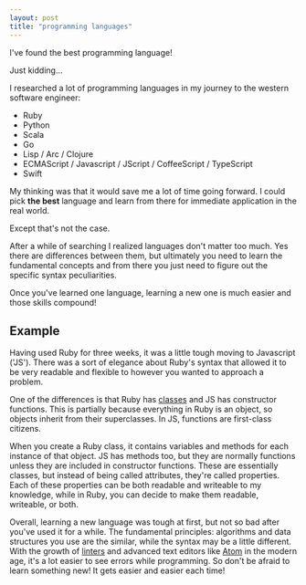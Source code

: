 ```yaml
---
layout: post
title: "programming languages"
---
```


I've found the best programming language!

Just kidding...

I researched a lot of programming languages in my journey to the western software engineer:

* Ruby
* Python
* Scala
* Go
* Lisp / Arc / Clojure
* ECMAScript / Javascript / JScript / CoffeeScript / TypeScript
* Swift

My thinking was that it would save me a lot of time going forward. I could pick **the best** language and learn from there for immediate application in the real world. 

Except that's not the case. 

After a while of searching I realized languages don't matter too much. Yes there are differences between them, but ultimately you need to learn the fundamental concepts and from there you just need to figure out the specific syntax peculiarities. 

Once you've learned one language, learning a new one is much easier and those skills compound!

## Example

Having used Ruby for three weeks, it was a little tough moving to Javascript ('JS'). There was a sort of elegance about Ruby's syntax that allowed it to be very readable and flexible to however you wanted to approach a problem.

One of the differences is that Ruby has [classes][1] and JS has constructor functions. This is partially because everything in Ruby is an object, so objects inherit from their superclasses. In JS, functions are first-class citizens.

When you create a Ruby class, it contains variables and methods for each instance of that object. JS has methods too, but they are normally functions unless they are included in constructor functions. These are essentially classes, but instead of being called attributes, they're called properties. Each of these properties can be both readable and writeable to my knowledge, while in Ruby, you can decide to make them readable, writeable, or both.

Overall, learning a new language was tough at first, but not so bad after you've used it for a while. The fundamental principles: algorithms and data structures you use are the similar, while the syntax may be a little different. With the growth of [linters][2] and advanced text editors like [Atom][3] in the modern age, it's a lot easier to see errors while programming. So don't be afraid to learn something new! It gets easier and easier each time!

[1]: /classes
[2]: https://en.wikipedia.org/wiki/Lint_(software)
[3]: https://atom.io/
